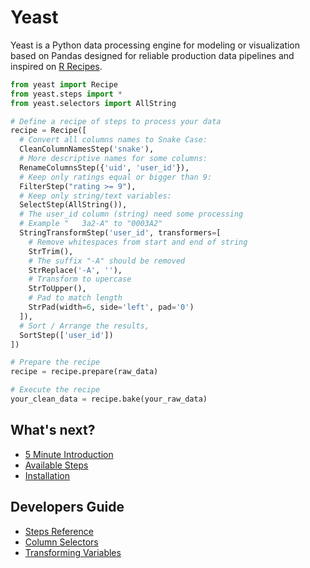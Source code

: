# Yeast

Yeast is a Python data processing engine for modeling or visualization based on Pandas designed for
reliable production data pipelines and inspired on [R Recipes](https://tidymodels.github.io/recipes/).

```python
from yeast import Recipe
from yeast.steps import *
from yeast.selectors import AllString

# Define a recipe of steps to process your data
recipe = Recipe([
  # Convert all columns names to Snake Case:
  CleanColumnNamesStep('snake'),
  # More descriptive names for some columns:
  RenameColumnsStep({'uid', 'user_id'}),
  # Keep only ratings equal or bigger than 9:
  FilterStep("rating >= 9"),
  # Keep only string/text variables:
  SelectStep(AllString()),
  # The user_id column (string) need some processing
  # Example "   3a2-A" to "0003A2"
  StringTransformStep('user_id', transformers=[
    # Remove whitespaces from start and end of string
    StrTrim(),
    # The suffix "-A" should be removed
    StrReplace('-A', ''),
    # Transform to upercase
    StrToUpper(),
    # Pad to match length
    StrPad(width=6, side='left', pad='0')
  ]),
  # Sort / Arrange the results,
  SortStep(['user_id'])
])

# Prepare the recipe
recipe = recipe.prepare(raw_data)

# Execute the recipe
your_clean_data = recipe.bake(your_raw_data)
```

## What's next?

- [5 Minute Introduction](introduction.md)
- [Available Steps](steps.md)
- [Installation](install.md)

## Developers Guide

- [Steps Reference](reference.md)
- [Column Selectors](selectors.md)
- [Transforming Variables](transformers.md)

